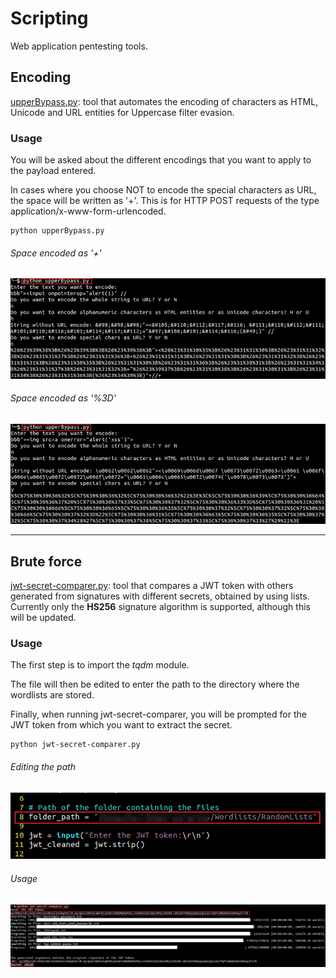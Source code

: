 # Scripting

Web application pentesting tools.

## Encoding

[upperBypass.py](../main/upperBypass.py): tool that automates the encoding of characters as HTML, Unicode and URL entities for Uppercase filter evasion.

### Usage

You will be asked about the different encodings that you want to apply to the payload entered. 

In cases where you choose NOT to encode the special characters as URL, the space will be written as '+'. This is for HTTP POST requests of the type application/x-www-form-urlencoded.

```
python upperBypass.py
```

###### Space encoded as '+'

![alt text](https://github.com/daparicio8383/Scripting/blob/main/Images/upperBypass1.png "space encoded as '+'")


###### Space encoded as '%3D'

![alt text](https://github.com/daparicio8383/Scripting/blob/main/Images/upperBypass2.png "space encoded as '%3D'")

---

## Brute force

[jwt-secret-comparer.py](../main/jwt-secret-comparer.py): tool that compares a JWT token with others generated from signatures with different secrets, obtained by using lists. Currently only the **HS256** signature algorithm is supported, although this will be updated.

### Usage

The first step is to import the *tqdm* module.

The file will then be edited to enter the path to the directory where the wordlists are stored.

Finally, when running jwt-secret-comparer, you will be prompted for the JWT token from which you want to extract the secret.

```
python jwt-secret-comparer.py
```

###### Editing the path

![alt text](https://github.com/daparicio8383/Scripting/blob/main/Images/jwt-secret-comparer1.png "Editing the path")

###### Usage

![alt text](https://github.com/daparicio8383/Scripting/blob/main/Images/jwt-secret-comparer2.png "Usage")

